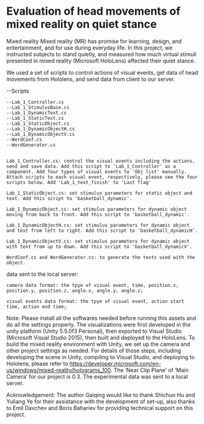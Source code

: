 # Evaluation of head movements of mixed reality on quiet stance


Mixed reality Mixed reality (MR) has promise for learning, design, and entertainment, and for use during everyday life. In this project, we instructed subjects to stand quietly, and measured how much virtual stimuli presented in mixed reality (Microsoft HoloLens) affected their quiet stance. 

We used a set of scripts to control actions of visual events, get data of head movements from Hololens, and send data from client to our server.  

--Scripts

    --Lab_1_Controller.cs
    --Lab_1_StimulusBase.cs
    --Lab_1_DynamicText.cs
    --Lab_1_StaticText.cs
    --Lab_1_StaticObject.cs
    --Lab_1_DynamicObjectH.cs
    --Lab_1_DynamicObjectV.cs
    --WordConf.cs
    --WordGenerator.cs
   
    
    Lab_1_Controller.cs: control the visual events including the actions, send and save data. Add this script to 'Lab_1_Controller' as a component. Add four types of visual events to 'Obj list' manually. Attach scripts to each visual event, respectively, please see the four scripts below. Add 'Lab_1_text_finish' to 'Last flag'

    Lab_1_StaticObject.cs: set stimulus parameters for static object and text. Add this script to 'basketball_dynamic'.
    
    Lab_1_DynamicObject.cs: set stimulus parameters for dynamic object moving from back to front. Add this script to 'basketball_dynamic'.

    Lab_1_DynamicObjectH.cs: set stimulus parameters for dynamic object and text from left to right. Add this script to 'basketball_dynamicH'.
    
    Lab_1_DynamicObjectV.cs: set stimulus parameters for dynamic object with text from up to down. Add this script to 'basketball_dynamicV'.
    
    WordConf.cs and WordGenerator.cs: to generate the texts used with the object.

data sent to the local server:

    camera data format: the tpye of visual event, time, position.x, position.y, position.z, angle.x, angle.y, angle.z;
    
    visual events data format: the tpye of visual event, action start time, action end time;


Note:
Please install all the softwares needed before running this assets and do all the settings properly. The visualizations were first developed in the unity platform (Unity 5.5.0f3 Personal), then exported to Visual Studio (Microsoft Visual Studio 2015), then built and deployed to the HoloLens. To build the mixed reality environment with Unity, we set up the camera and other project settings as needed. For details of those steps, including developing the scene in Unity, compiling to Visual Studio, and deploying to Hololens, please refer to https://developer.microsoft.com/en-us/windows/mixed-reality/holograms_100. The ‘Near Clip Plane’ of ‘Main Camera’ for our project is 0.3. The experimental data was sent to a local server.


Acknowledgement:
The author Gaiqing would like to thank Shichun Hu and Yuliang Ye for their assistance with the development of set-up, also thanks to Emil Davchev and Boris Bahariev for providing technical support on this project.
